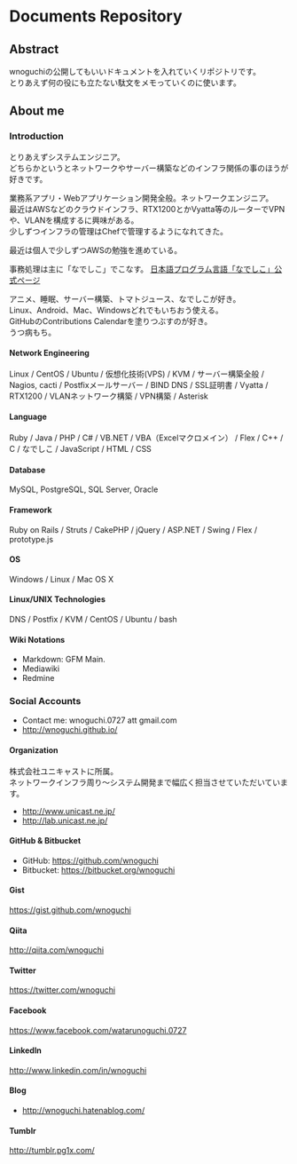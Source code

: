 Documents Repository
======================

Abstract
----------

wnoguchiの公開してもいいドキュメントを入れていくリポジトリです。  
とりあえず何の役にも立たない駄文をメモっていくのに使います。

About me
----------

### Introduction

とりあえずシステムエンジニア。  
どちらかというとネットワークやサーバー構築などのインフラ関係の事のほうが好きです。  

業務系アプリ・Webアプリケーション開発全般。ネットワークエンジニア。  
最近はAWSなどのクラウドインフラ、RTX1200とかVyatta等のルーターでVPNや、VLANを構成するに興味がある。  
少しずつインフラの管理はChefで管理するようになれてきた。

最近は個人で少しずつAWSの勉強を進めている。

事務処理は主に「なでしこ」でこなす。  [日本語プログラム言語「なでしこ」公式ページ](http://nadesi.com/)

アニメ、睡眠、サーバー構築、トマトジュース、なでしこが好き。  
Linux、Android、Mac、Windowsどれでもいちおう使える。  
GitHubのContributions Calendarを塗りつぶすのが好き。  
うつ病もち。

#### Network Engineering

Linux / CentOS / Ubuntu / 仮想化技術(VPS) / KVM / サーバー構築全般 / Nagios, cacti / Postfixメールサーバー / BIND DNS / SSL証明書 / Vyatta / RTX1200 / VLANネットワーク構築 / VPN構築 / Asterisk

#### Language

Ruby / Java / PHP / C# / VB.NET / VBA（Excelマクロメイン） / Flex / C++ / C / なでしこ / JavaScript / HTML / CSS

#### Database

MySQL, PostgreSQL, SQL Server, Oracle

#### Framework

Ruby on Rails / Struts / CakePHP / jQuery / ASP.NET / Swing / Flex / prototype.js

#### OS

Windows / Linux / Mac OS X

#### Linux/UNIX Technologies

DNS / Postfix / KVM / CentOS / Ubuntu / bash

#### Wiki Notations

- Markdown: GFM Main.
- Mediawiki
- Redmine

### Social Accounts

* Contact me: wnoguchi.0727 att gmail.com
* http://wnoguchi.github.io/

#### Organization

株式会社ユニキャストに所属。  
ネットワークインフラ周り〜システム開発まで幅広く担当させていただいています。  

* http://www.unicast.ne.jp/
* http://lab.unicast.ne.jp/

#### GitHub & Bitbucket

* GitHub: https://github.com/wnoguchi
* Bitbucket: https://bitbucket.org/wnoguchi

#### Gist

https://gist.github.com/wnoguchi

#### Qiita

http://qiita.com/wnoguchi

#### Twitter

https://twitter.com/wnoguchi

#### Facebook

https://www.facebook.com/watarunoguchi.0727

#### LinkedIn

http://www.linkedin.com/in/wnoguchi

#### Blog

* http://wnoguchi.hatenablog.com/

#### Tumblr

http://tumblr.pg1x.com/
